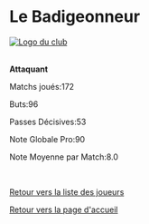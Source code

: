 <html>
  <head>
    <meta charset="UTF-8" />
    <title>Le_Badigeonneur</title>
  </head>
  <body>
    <h1>Le Badigeonneur</h1>
      <a href="http://www.hostingpics.net/viewer.php?id=491514scapulaireicone.png"><img src="http://img4.hostingpics.net/thumbs/mini_491514scapulaireicone.png" alt="Logo du club" /></a></br></br>
      <p><strong>Attaquant</strong></p>
      		  <p>Matchs joués:172</p>
		  <p>Buts:96</p>
		  <p>Passes Décisives:53</p>
		  <p>Note Globale Pro:90</p>
		  <p>Note Moyenne par Match:8.0</p>
		  </br>
		<p><a href="https://github.com/Nephelim33/Scapulaire_Website-TestToLearn-/blob/master/Our%20players.md">Retour vers la liste des joueurs</a></p>
		<p><a href="https://github.com/Nephelim33/Scapulaire_Website-TestToLearn-/blob/master/First_Page.md">Retour vers la page d'accueil</a></p>
	</body>
</html>
